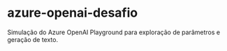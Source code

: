 # azure-openai-desafio
Simulação do Azure OpenAI Playground para exploração de parâmetros e geração de texto.
